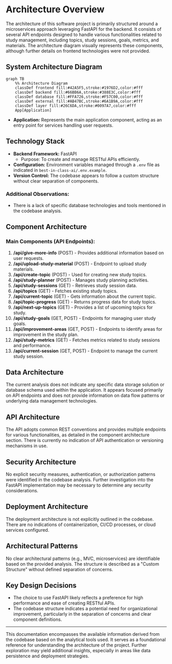 # Architecture Overview

The architecture of this software project is primarily structured around a microservices approach leveraging FastAPI for the backend. It consists of several API endpoints designed to handle various functionalities related to study management, including topics, study sessions, goals, metrics, and materials. The architecture diagram visually represents these components, although further details on frontend technologies were not provided.

## System Architecture Diagram

```mermaid
graph TB
    %% Architecture Diagram
    classDef frontend fill:#42A5F5,stroke:#1976D2,color:#fff
    classDef backend fill:#66BB6A,stroke:#388E3C,color:#fff
    classDef database fill:#FFA726,stroke:#F57C00,color:#fff
    classDef external fill:#AB47BC,stroke:#6A1B9A,color:#fff
    classDef layer fill:#26C6DA,stroke:#0097A7,color:#fff
    App[Application]
```
- **Application:** Represents the main application component, acting as an entry point for services handling user requests.

## Technology Stack

- **Backend Framework:** FastAPI
  - Purpose: To create and manage RESTful APIs efficiently.
- **Configuration:** Environment variables managed through a `.env` file as indicated in `best-in-class-ai/.env.example`.
- **Version Control:** The codebase appears to follow a custom structure without clear separation of components.
  
### Additional Observations:
- There is a lack of specific database technologies and tools mentioned in the codebase analysis.

## Component Architecture

### Main Components (API Endpoints):
1. **/api/give-more-info** (POST) - Provides additional information based on user requests.
2. **/api/upload-study-material** (POST) - Endpoint to upload study materials.
3. **/api/create-topic** (POST) - Used for creating new study topics.
4. **/api/study-planner** (POST) - Manages study planning activities.
5. **/api/study-sessions** (GET) - Retrieves study session data.
6. **/api/topics** (GET) - Fetches existing study topics.
7. **/api/current-topic** (GET) - Gets information about the current topic.
8. **/api/topic-progress** (GET) - Returns progress data for study topics.
9. **/api/next-up-topics** (GET) - Provides a list of upcoming topics for study.
10. **/api/study-goals** (GET, POST) - Endpoints for managing user study goals.
11. **/api/improvement-areas** (GET, POST) - Endpoints to identify areas for improvement in the study plan.
12. **/api/study-metrics** (GET) - Fetches metrics related to study sessions and performance.
13. **/api/current-session** (GET, POST) - Endpoint to manage the current study session.

## Data Architecture

The current analysis does not indicate any specific data storage solution or database schema used within the application. It appears focused primarily on API endpoints and does not provide information on data flow patterns or underlying data management technologies.

## API Architecture

The API adopts common REST conventions and provides multiple endpoints for various functionalities, as detailed in the component architecture section. There is currently no indication of API authentication or versioning mechanisms in use.

## Security Architecture

No explicit security measures, authentication, or authorization patterns were identified in the codebase analysis. Further investigation into the FastAPI implementation may be necessary to determine any security considerations.

## Deployment Architecture

The deployment architecture is not explicitly outlined in the codebase. There are no indications of containerization, CI/CD processes, or cloud services configured. 

## Architectural Patterns

No clear architectural patterns (e.g., MVC, microservices) are identifiable based on the provided analysis. The structure is described as a "Custom Structure" without defined separation of concerns.

## Key Design Decisions

- The choice to use FastAPI likely reflects a preference for high performance and ease of creating RESTful APIs.
- The codebase structure indicates a potential need for organizational improvement, particularly in the separation of concerns and clear component definitions.

---

This documentation encompasses the available information derived from the codebase based on the analytical tools used. It serves as a foundational reference for understanding the architecture of the project. Further exploration may yield additional insights, especially in areas like data persistence and deployment strategies.